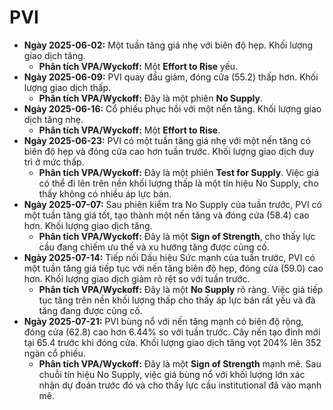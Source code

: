 # PVI

- **Ngày 2025-06-02:** Một tuần tăng giá nhẹ với biên độ hẹp. Khối lượng giao dịch tăng.
    - **Phân tích VPA/Wyckoff:** Một **Effort to Rise** yếu.
- **Ngày 2025-06-09:** PVI quay đầu giảm, đóng cửa (55.2) thấp hơn. Khối lượng giao dịch thấp.
    - **Phân tích VPA/Wyckoff:** Đây là một phiên **No Supply**.
- **Ngày 2025-06-16:** Cổ phiếu phục hồi với một nến tăng. Khối lượng giao dịch tăng nhẹ.
    - **Phân tích VPA/Wyckoff:** Một **Effort to Rise**.
- **Ngày 2025-06-23:** PVI có một tuần tăng giá nhẹ với một nến tăng có biên độ hẹp và đóng cửa cao hơn tuần trước. Khối lượng giao dịch duy trì ở mức thấp.
    - **Phân tích VPA/Wyckoff:** Đây là một phiên **Test for Supply**. Việc giá có thể đi lên trên nền khối lượng thấp là một tín hiệu No Supply, cho thấy không có nhiều áp lực bán.
- **Ngày 2025-07-07:** Sau phiên kiểm tra No Supply của tuần trước, PVI có một tuần tăng giá tốt, tạo thành một nến tăng và đóng cửa (58.4) cao hơn. Khối lượng giao dịch tăng.
    - **Phân tích VPA/Wyckoff:** Đây là một **Sign of Strength**, cho thấy lực cầu đang chiếm ưu thế và xu hướng tăng được củng cố.
- **Ngày 2025-07-14:** Tiếp nối Dấu hiệu Sức mạnh của tuần trước, PVI có một tuần tăng giá tiếp tục với nến tăng biên độ hẹp, đóng cửa (59.0) cao hơn. Khối lượng giao dịch giảm rõ rệt so với tuần trước.
    - **Phân tích VPA/Wyckoff:** Đây là một **No Supply** rõ ràng. Việc giá tiếp tục tăng trên nền khối lượng thấp cho thấy áp lực bán rất yếu và đà tăng đang được củng cố.
- **Ngày 2025-07-21:** PVI bùng nổ với nến tăng mạnh có biên độ rộng, đóng cửa (62.8) cao hơn 6.44% so với tuần trước. Cây nến tạo đỉnh mới tại 65.4 trước khi đóng cửa. Khối lượng giao dịch tăng vọt 204% lên 352 ngàn cổ phiếu.
    - **Phân tích VPA/Wyckoff:** Đây là một **Sign of Strength** mạnh mẽ. Sau chuỗi tín hiệu No Supply, việc giá bùng nổ với khối lượng lớn xác nhận dự đoán trước đó và cho thấy lực cầu institutional đã vào mạnh mẽ.


